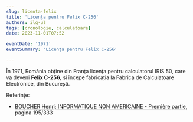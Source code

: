 ```yaml
---
slug: licenta-felix
title: 'Licența pentru Felix C-256'
authors: ilg-ul
tags: [cronologie, calculatoare]
date: 2023-11-01T07:52

eventDate: '1971'
eventSummary: 'Licența pentru Felix C-256'

---
```


În 1971, România obține din Franța licența pentru calculatorul IRIS 50,
care va deveni **Felix C-256**, si începe fabricația la
Fabrica de Calculatoare Electronice, din București.

<!-- truncate -->

Referințe:

- [BOUCHER Henri; INFORMATIQUE NON AMERICAINE - Première partie](http://www.aconit.org/histoire/iga_boucher/pdf/Vol_E_700-745.pdf), pagina 195/333
